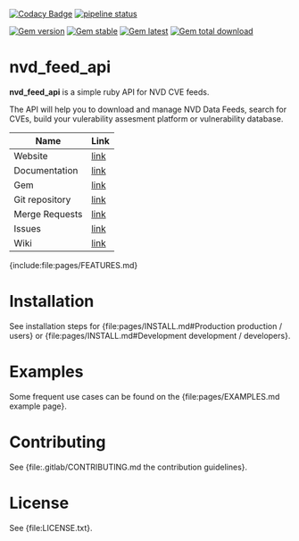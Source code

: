 [![Codacy Badge](https://api.codacy.com/project/badge/Grade/e595382d940a4c6b9439325b9e50d398)](https://www.codacy.com/app/noraj1337/nvd_api?utm_source=github.com&amp;utm_medium=referral&amp;utm_content=noraj1337/nvd_api&amp;utm_campaign=Badge_Grade)
[![pipeline status](https://gitlab.com/noraj/nvd_api/badges/master/pipeline.svg)](https://gitlab.com/noraj/nvd_api/commits/master)

[![Gem version](https://img.shields.io/gem/v/nvd_feed_api.svg)][rubygems]
[![Gem stable](https://img.shields.io/gem/dv/nvd_feed_api/stable.svg)][rubygems]
[![Gem latest](https://img.shields.io/gem/dtv/nvd_feed_api.svg)][rubygems]
[![Gem total download](https://img.shields.io/gem/dt/nvd_feed_api.svg)][rubygems]

[rubygems]:https://rubygems.org/gems/nvd_feed_api/

# nvd_feed_api

**nvd_feed_api** is a simple ruby API for NVD CVE feeds.

The API will help you to download and manage NVD Data Feeds, search for CVEs, build your vulerability assesment platform or vulnerability database.

Name            | Link
---             | ---
Website         | [link](https://noraj.gitlab.io/nvd_api/)
Documentation   | [link](https://noraj.gitlab.io/nvd_api/)
Gem             | [link](https://rubygems.org/gems/nvd_feed_api)
Git repository  | [link](https://gitlab.com/noraj/nvd_api)
Merge Requests  | [link](https://gitlab.com/noraj/nvd_api/merge_requests)
Issues          | [link](https://gitlab.com/noraj/nvd_api/issues)
Wiki            | [link](https://gitlab.com/noraj/nvd_api/wikis/home)

{include:file:pages/FEATURES.md}

# Installation

See installation steps for {file:pages/INSTALL.md#Production production / users} or {file:pages/INSTALL.md#Development development / developers}.

# Examples

Some frequent use cases can be found on the {file:pages/EXAMPLES.md example page}.

# Contributing

See {file:.gitlab/CONTRIBUTING.md the contribution guidelines}.

# License

See {file:LICENSE.txt}.
